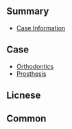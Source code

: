 ## Summary
* [Case Information](/docs/manual/README.md)

## Case

* [Orthodontics](./case/ortho/README.md)
* [Prosthesis](./case/prosthesis/README.md)

## Licnese

## Common
